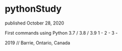 # pythonStudy
published October 28, 2020

First commands using Python 3.7 / 3.8 / 3.9
1 - 
2 - 
3 - 

2019 // Barrie, Ontario, Canada 
